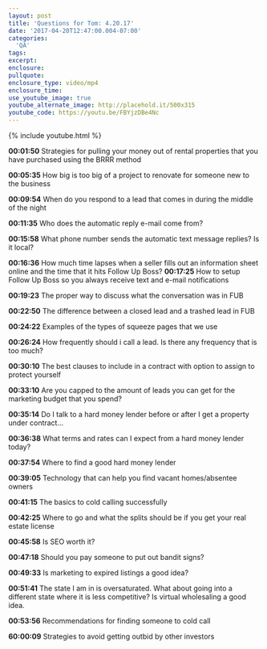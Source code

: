 ```yaml
---
layout: post
title: 'Questions for Tom: 4.20.17'
date: '2017-04-20T12:47:00.004-07:00'
categories:
  'QA'
tags:
excerpt:
enclosure:
pullquote:
enclosure_type: video/mp4
enclosure_time:
use_youtube_image: true
youtube_alternate_image: http://placehold.it/500x315
youtube_code: https://youtu.be/FBYjzDBe4Nc
---
```

{% include youtube.html %}

**00:01:50** Strategies for pulling your money out of rental properties that you have purchased using the BRRR method 

**00:05:35** How big is too big of a project to renovate for someone new to the business 

**00:09:54** When do you respond to a lead that comes in during the middle of the night 

**00:11:35** Who does the automatic reply e-mail come from? 

**00:15:58** What phone number sends the automatic text message replies? Is it local? 

**00:16:36** How much time lapses when a seller fills out an information sheet online and the time that it hits Follow Up Boss? 
**00:17:25** How to setup Follow Up Boss so you always receive text and e-mail notifications 

**00:19:23** The proper way to discuss what the conversation was in FUB 

**00:22:50** The difference between a closed lead and a trashed lead in FUB 

**00:24:22** Examples of the types of squeeze pages that we use 

**00:26:24** How frequently should i call a lead. Is there any frequency that is too much? 

**00:30:10** The best clauses to include in a contract with option to assign to protect yourself 

**00:33:10** Are you capped to the amount of leads you can get for the marketing budget that you spend? 

**00:35:14** Do I talk to a hard money lender before or after I get a property under contract… 

**00:36:38** What terms and rates can I expect from a hard money lender today? 

**00:37:54** Where to find a good hard money lender 

**00:39:05** Technology that can help you find vacant homes/absentee owners 

**00:41:15** The basics to cold calling successfully 

**00:42:25** Where to go and what the splits should be if you get your real estate license 

**00:45:58** Is SEO worth it? 

**00:47:18** Should you pay someone to put out bandit signs? 

**00:49:33** Is marketing to expired listings a good idea? 

**00:51:41** The state I am in is oversaturated. What about going into a different state where it is less competitive? Is virtual wholesaling a good idea. 

**00:53:56** Recommendations for finding someone to cold call 

**60:00:09** Strategies to avoid getting outbid by other investors